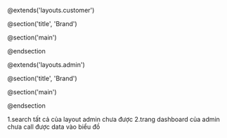 @extends('layouts.customer')

@section('title', 'Brand')

@section('main')

@endsection


@extends('layouts.admin')

@section('title', 'Brand')

@section('main')

@endsection


1.search tất cả của layout admin chưa được
2.trang dashboard của admin chưa call được data vào biểu đồ



